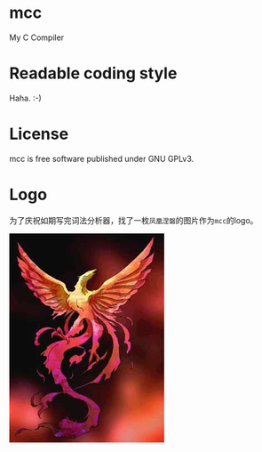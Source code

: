 # mcc
My C Compiler

# Readable coding style
Haha. :-)

# License
mcc is free software published under GNU GPLv3.

# Logo

为了庆祝如期写完词法分析器，找了一枚`凤凰涅磐`的图片作为`mcc`的logo。

![logo](./logo.png)
